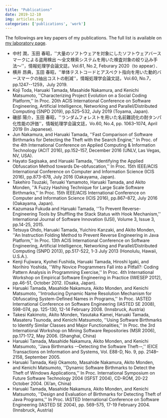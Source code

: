 ```yaml
---
title: "Publications"
date: 2019-12-10
img: articles.svg
categories: ['publications', 'work']
---
```


The followings are key papers of my publications.
The full list is available on [my laboratory page](https://tamadalab.github.io/papers).

* 中村 潤，玉田 春昭，''大量のソフトウェアを対象にしたソフトウェアバースマークによる盗用検出 〜全文検索システムを用いた検査対象の絞り込み手法〜''，情報処理学会論文誌，Vol.61, No.2, Feburary 2020（to appear）．
* 横井 昂典，玉田 春昭，''単体テストコードとアスペクト指向を用いた動的バースマークの抽出コストの削減''，情報処理学会論文誌，Vol.60, No.7，pp.1247--1259，July 2019.
* Koji Toda, Haruaki Tamada, Masahide Nakamura, and Kenichi Matsumoto, ''Characterizing Project Evolution on a Social Coding Platform,'' In Proc. 20th ACIS International Conference on Software Engineering, Artificial Intelligence, Networking and Parallel/Distributed Computing (SNPD 2019), pp.525–532, July 2019 (Toyama, Japan).
* 磯部 陽介，玉田 春昭，''ランダムフォレストを用いた名前難読化の耐タンパ化性能の評価''，情報処理学会論文誌，Vo.60, No.4, pp. 1063–1074, April 2019 (In Japanese).
* Jun Nakamura, and Haruaki Tamada, ''Fast Comparison of Software Birthmarks for Detecting the Theft with the Search Engine,'' In Proc. of the 4th International Conference on Applied Computing & Information Technology (ACIT 2016), pp.152–157, December 2016 (UNLV, Las Vegas, NV, USA).
* Hayato Sagisaka, and Haruaki Tamada, ''Identifying the Applied Obfuscation Method towards De-obfuscation,'' In Proc. 15th IEEE/ACIS International Conference on Computer and Information Science (ICIS 2016), pp.873–878, July 2016 (Oakayama, Japan).
* Takehiro Tsuzaki, Teruaki Yamamoto, Haruaki Tamada, and Akito Monden, ''A Fuzzy Hashing Technique for Large Scale Software Birthmarks,'' In Proc. 15th IEEE/ACIS International Conference on Computer and Information Science (ICIS 2016), pp.867–872, July 2016 (Oakayama, Japan).
* Kazumasa Fukuda and Haruaki Tamada, ''To Prevent Reverse-Engineering Tools by Shuffling the Stack Status with Hook Mechanism,'' International Journal of Software Innovation (IJSI), Volume 3, Issue 3, pp.14-25, 2015.
* Tetsuya Ohdo, Haruaki Tamada, Yuichiro Kanzaki, and Akito Monden, ''An Instruction Folding Method to Prevent Reverse Engineering in Java Platform,'' In Proc. 13th ACIS International Conference on Software Engineering, Artificial Intelligence, Networking and Parallel/Distributed Computing (SNPD 2013), pp.517-522, 1-3 July 2013 (Honolulu, Hawaii, U.S.A.).
* Kenji Fujiwara, Kyohei Fushida, Haruaki Tamada, Hiroshi Igaki, and Norihiro Yoshida, ''Why Novice Programmers Fall into a Pitfall?: Coding Pattern Analysis in Programming Exercise,'' In Proc. 4th International Workshop on Empirical Software Engineering in Practice (IWESEP 2012), pp.46-51, October 2012. (Osaka, Japan).
* Haruaki Tamada, Masahide Nakamura, Akito Monden, and Kenichi Matsumoto, ''Introducing Dynamic Name Resolution Mechanism for Obfuscating System-Defined Names in Programs,'' In Proc. IASTED International Conference on Software Engineering (IASTED SE 2008), 598-074, pp. 125-130, 12-14 February 2008. (Innsbruck, Austria)
* Takesi Kakimoto, Akito Monden, Yasutaka Kamei, Haruaki Tamada, Masateru Tsunoda, and Kenichi Matsumoto, ''Using Software Birthmarks to Identify Similar Classes and Major Functionalities,'' In Proc. the 3rd International Workshop on Mining Software Repositories (MSR 2006), pp.171-172, May 2006. (Shanghai, China)
* Haruaki Tamada, Masahide Nakamura, Akito Monden, and Kenichi Matsumoto, ''Java Birthmarks -–Detecting the Software Theft-–,'' IEICE Transactions on Information and Systems, Vol. E88-D, No. 9, pp. 2148–2158, September 2005.
* Haruaki Tamada, Keiji Okamoto, Masahide Nakamura, Akito Monden, and Kenichi Matsumoto, ''Dynamic Software Birthmarks to Detect the Theft of Windows Applications,'' In Proc. International Symposium on Future Software Technology 2004 (ISFST 2004), CD-ROM, 20-22 October 2004. (Xi’an, China)
* Haruaki Tamada, Masahide Nakamura, Akito Monden, and Kenichi Matsumoto, ''Design and Evaluation of Birthmarks for Detecting Theft of Java Programs,'' In Proc. IASTED International Conference on Software Engineering (IASTED SE 2004), pp. 569-575, 17-19 February 2004. (Innsbruck, Austria)

